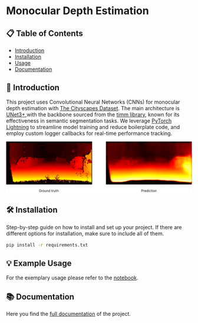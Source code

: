 # Monocular Depth Estimation


## 📋 Table of Contents

- [Introduction](#introduction)
- [Installation](#installation)
- [Usage](#usage)
- [Documentation](#documentation)

## 🚀 Introduction
This project uses Convolutional Neural Networks (CNNs) for monocular depth 
estimation with [The Cityscapes Dataset](https://www.cityscapes-dataset.com/). 
The main architecture is [UNet3+](https://arxiv.org/abs/2004.08790),with the backbone sourced from 
the [timm library](https://github.com/huggingface/pytorch-image-models), known for 
its effectiveness in semantic segmentation tasks. We leverage 
[PyTorch Lightning](https://www.pytorchlightning.ai/index.html) to streamline model 
training and reduce boilerplate code, and employ custom logger callbacks 
for real-time performance tracking.


![alt text](images/prediction.png "Title")


## 🛠 Installation

Step-by-step guide on how to install and set up your project. If there are different options for installation, make sure to include all of them.

```bash
pip install -r requirements.txt
```

## 💡 Example Usage
For the exemplary usage please refer to the [notebook](notebooks/usage.ipynb).

## 📚 Documentation
Here you find the [full documentation](https://mikikrus.github.io/monocular-depth-estimation/) of the project.